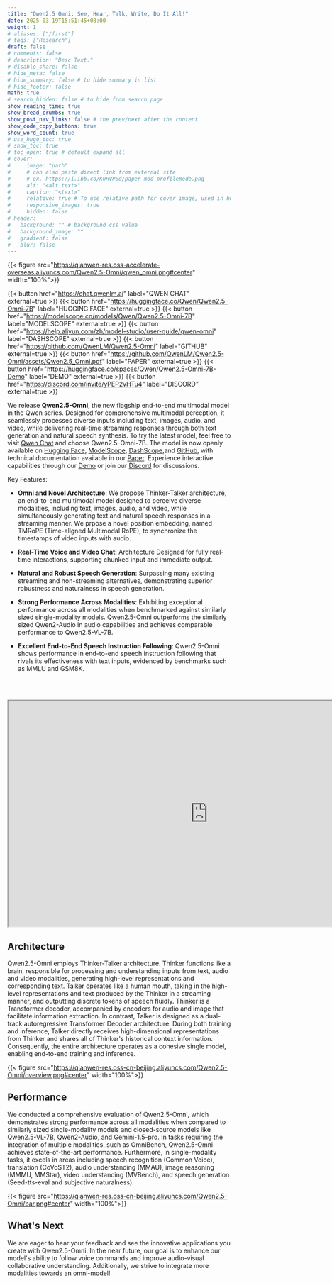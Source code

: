 ```yaml
---
title: "Qwen2.5 Omni: See, Hear, Talk, Write, Do It All!"
date: 2025-03-19T15:51:45+08:00
weight: 1
# aliases: ["/first"]
# tags: ["Research"]
draft: false
# comments: false
# description: "Desc Text."
# disable_share: false
# hide_meta: false
# hide_summary: false # to hide summary in list
# hide_footer: false
math: true
# search_hidden: false # to hide from search page
show_reading_time: true
show_bread_crumbs: true
show_post_nav_links: false # the prev/next after the content
show_code_copy_buttons: true
show_word_count: true
# use_hugo_toc: true
# show_toc: true
# toc_open: true # default expand all
# cover:
#     image: "path"
#     # can also paste direct link from external site
#     # ex. https://i.ibb.co/K0HVPBd/paper-mod-profilemode.png
#     alt: "<alt text>"
#     caption: "<text>"
#     relative: true # To use relative path for cover image, used in hugo Page-bundles
#     responsive_images: true
#     hidden: false
# header:
#   background: "" # background css value
#   background_image: ""
#   gradient: false
#   blur: false
---
```

{{< figure src="https://qianwen-res.oss-accelerate-overseas.aliyuncs.com/Qwen2.5-Omni/qwen_omni.png#center" width="100%">}} <!-- 5737 × 3094 -->

{{< button href="https://chat.qwenlm.ai" label="QWEN CHAT" external=true >}}
{{< button href="https://huggingface.co/Qwen/Qwen2.5-Omni-7B" label="HUGGING FACE" external=true >}}
{{< button href="https://modelscope.cn/models/Qwen/Qwen2.5-Omni-7B" label="MODELSCOPE" external=true >}}
{{< button href="https://help.aliyun.com/zh/model-studio/user-guide/qwen-omni" label="DASHSCOPE" external=true >}}
{{< button href="https://github.com/QwenLM/Qwen2.5-Omni" label="GITHUB" external=true >}}
{{< button href="https://github.com/QwenLM/Qwen2.5-Omni/assets/Qwen2.5_Omni.pdf" label="PAPER" external=true >}}
{{< button href="https://huggingface.co/spaces/Qwen/Qwen2.5-Omni-7B-Demo" label="DEMO" external=true >}}
{{< button href="https://discord.com/invite/yPEP2vHTu4" label="DISCORD" external=true >}}

We release **Qwen2.5-Omni**, the new flagship end-to-end multimodal model in the Qwen series. Designed for comprehensive multimodal perception, it seamlessly processes diverse inputs including text, images, audio, and video, while delivering real-time streaming responses through both text generation and natural speech synthesis. To try the latest model, feel free to visit [Qwen Chat](https://chat.qwenlm.ai) and choose Qwen2.5-Omni-7B. The model is now openly available on [Hugging Face](https://huggingface.co/Qwen/Qwen2.5-Omni-7B), [ModelScope](https://modelscope.cn/models/Qwen/Qwen2.5-Omni-7B), [DashScope](https://help.aliyun.com/zh/model-studio/user-guide/qwen-omni),and [GitHub](https://github.com/QwenLM/Qwen2.5-Omni), with technical documentation available in our [Paper](https://github.com/QwenLM/Qwen2.5-Omni/assets/Qwen2.5_Omni.pdf). Experience interactive capabilities through our [Demo](https://huggingface.co/spaces/Qwen/Qwen2.5-Omni-7B-Demo) or join our [Discord](https://discord.gg/yPEP2vHTu4) for discussions.



Key Features:

* **Omni and Novel Architecture**: We propose Thinker-Talker architecture, an end-to-end multimodal model designed to perceive diverse modalities, including text, images, audio, and video, while simultaneously
generating text and natural speech responses in a streaming manner. We prpose a novel position embedding, named TMRoPE (Time-aligned
Multimodal RoPE), to synchronize the timestamps of video inputs with audio.

* **Real-Time Voice and Video Chat**: Architecture Designed for fully real-time interactions, supporting chunked input and immediate output.

* **Natural and Robust Speech Generation**: Surpassing many existing streaming and non-streaming alternatives, demonstrating superior robustness and naturalness in speech generation.

* **Strong Performance Across Modalities**: Exhibiting exceptional performance across all modalities when benchmarked against similarly sized single-modality models. Qwen2.5-Omni outperforms the similarly sized Qwen2-Audio in audio capabilities and achieves comparable performance to Qwen2.5-VL-7B.

* **Excellent End-to-End Speech Instruction Following**: Qwen2.5-Omni shows performance in end-to-end speech instruction following that rivals its effectiveness with text inputs, evidenced by benchmarks such as MMLU and GSM8K.


<br><br>

<body class="body">
  <div class="container">
    <iframe src="https://www.youtube.com/embed/yKcANdkRuNI"
      style="display: block; margin: 0 auto; width: 900px; height: 510px; "
      allow="accelerometer; autoplay; clipboard-write; encrypted-media; gyroscope; picture-in-picture; web-share"
      allowfullscreen>
    </iframe>
  </div>
</body>

## Architecture

Qwen2.5-Omni employs Thinker-Talker architecture. Thinker functions like a brain, responsible for processing and understanding inputs from text, audio and video modalities, generating high-level representations and corresponding text. Talker operates like a human mouth, taking in the high-level representations and text produced by the Thinker in a streaming manner, and outputting discrete tokens of speech fluidly. Thinker is a Transformer decoder, accompanied by encoders for audio and image that facilitate information extraction. In contrast, Talker is designed as a dual-track autoregressive Transformer Decoder architecture. During both training and inference, Talker directly receives high-dimensional representations from Thinker and shares all of Thinker's historical context information. Consequently, the entire architecture operates as a cohesive single model, enabling end-to-end training and inference.

{{< figure src="https://qianwen-res.oss-cn-beijing.aliyuncs.com/Qwen2.5-Omni/overview.png#center" width="100%">}} <!-- 2742 × 2499 -->

## Performance

We conducted a comprehensive evaluation of Qwen2.5-Omni, which demonstrates strong performance across all modalities when compared to similarly sized single-modality models and closed-source models like Qwen2.5-VL-7B, Qwen2-Audio, and Gemini-1.5-pro. In tasks requiring the integration of multiple modalities, such as OmniBench, Qwen2.5-Omni achieves state-of-the-art performance. Furthermore, in single-modality tasks, it excels in areas including speech recognition (Common Voice), translation (CoVoST2), audio understanding (MMAU), image reasoning (MMMU, MMStar), video understanding (MVBench), and speech generation (Seed-tts-eval and subjective naturalness).

{{< figure src="https://qianwen-res.oss-cn-beijing.aliyuncs.com/Qwen2.5-Omni/bar.png#center" width="100%">}} 

## What's Next

We are eager to hear your feedback and see the innovative applications you create with Qwen2.5-Omni. In the near future, our goal is to enhance our model's ability to follow voice commands and improve audio-visual collaborative understanding. Additionally, we strive to integrate more modalities towards an omni-model!